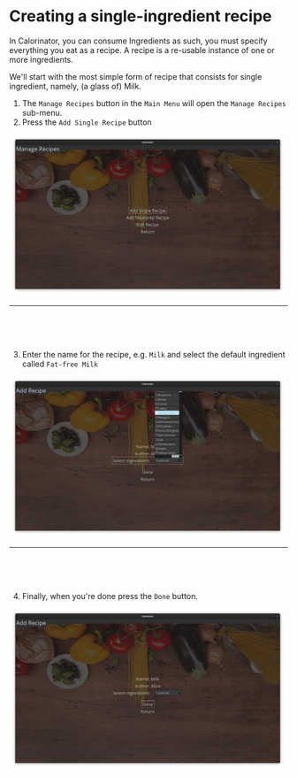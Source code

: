 # Creating a single-ingredient recipe

In Calorinator, you can consume Ingredients as such, you must specify everything you eat as a recipe.
A recipe is a re-usable instance of one or more ingredients.

We'll start with the most simple form of recipe that consists for single ingredient, namely, (a glass of) Milk.

1. The `Manage Recipes` button in the `Main Menu` will open the `Manage Recipes` sub-menu.
2. Press the `Add Single Recipe` button

![](https://raw.githubusercontent.com/MarkusOttela/ot-harjoitustyo/master/Documentation/Manual/Screenshots/3_single_ingredient_recipe/0.jpg)

---
<br><br><br>


3. Enter the name for the recipe, e.g. `Milk` and select the default ingredient called `Fat-free Milk` 

![](https://raw.githubusercontent.com/MarkusOttela/ot-harjoitustyo/master/Documentation/Manual/Screenshots/3_single_ingredient_recipe/1.jpg)

---
<br><br><br>

4. Finally, when you're done press the `Done` button.

![](https://raw.githubusercontent.com/MarkusOttela/ot-harjoitustyo/master/Documentation/Manual/Screenshots/3_single_ingredient_recipe/2.jpg)
